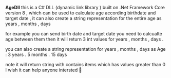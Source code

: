 **AgeDll**
this is a C# DLL (dynamic link library ) built on .Net Framework Core version 8 , 
which can be used to calculate age according birthdate and target date , 
it can also create a string representation for the entire age as years , months , days 

for example 
you can send birth date and target date you need to calcualte age between them 
then it will return 3 int values for years , months , days .

you can also create a string representation for years , months , days 
as Age : 3 years . 5 months . 15 days 

note it will return string with contains items which has values greater than 0 
I wish it can help anyone intersted 🌟 
